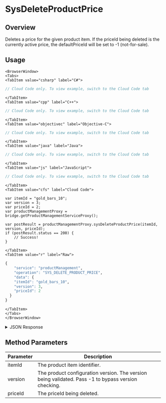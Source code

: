 # SysDeleteProductPrice
## Overview
Deletes a price for the given product item. If the priceId being deleted is the currently active price, the defaultPriceId will be set to -1 (not-for-sale).

<PartialServop service_name="productManagement" operation_name="SYS_DELETE_PRODUCT_PRICE" />

## Usage

```mdx-code-block
<BrowserWindow>
<Tabs>
<TabItem value="csharp" label="C#">
```

```csharp
// Cloud Code only. To view example, switch to the Cloud Code tab
```

```mdx-code-block
</TabItem>
<TabItem value="cpp" label="C++">
```

```cpp
// Cloud Code only. To view example, switch to the Cloud Code tab
```

```mdx-code-block
</TabItem>
<TabItem value="objectivec" label="Objective-C">
```

```objectivec
// Cloud Code only. To view example, switch to the Cloud Code tab
```

```mdx-code-block
</TabItem>
<TabItem value="java" label="Java">
```

```java
// Cloud Code only. To view example, switch to the Cloud Code tab
```

```mdx-code-block
</TabItem>
<TabItem value="js" label="JavaScript">
```

```javascript
// Cloud Code only. To view example, switch to the Cloud Code tab
```

```mdx-code-block
</TabItem>
<TabItem value="cfs" label="Cloud Code">
```

```cfscript
var itemId = "gold_bars_10";
var version = 3;
var priceId = 2;
var productManagementProxy = bridge.getProductManagementServiceProxy();

var postResult = productManagementProxy.sysDeleteProductPrice(itemId, version, priceId);
if (postResult.status == 200) {
    // Success!
}
```

```mdx-code-block
</TabItem>
<TabItem value="r" label="Raw">
```

```r
{
	"service": "productManagement",
	"operation": "SYS_DELETE_PRODUCT_PRICE",
	"data": {
    "itemId": "gold_bars_10",
    "version": 3,
    "priceId": 2
  }
}
```

```mdx-code-block
</TabItem>
</Tabs>
</BrowserWindow>
```

<details>
<summary>JSON Response</summary>

```json
{
  "data": {
    "gameId": "23783",
    "itemId": "gold_bars_10",
    "type": "Consumable",
    "iTunesSubscriptionType": null,
    "category": "bars",
    "title": "Bars (10)",
    "description": "Bundle of 10 Bars.",
    "imageUrl": "",
    "currency": {
      "bar": 10
    },
    "parentCurrency": {},
    "peerCurrency": {
      "deploypeer": {
        "gems": 11
      }
    },
    "defaultPriceId": -1,
    "prices": [
      {
        "priceId": 0,
        "referencePrice": 99,
        "storeData": {
          "amazon": {
            "id": "amazoniapid"
          },
          "itunes": {
            "ids": [
              {
                "appId": "iphone",
                "itunesId": "appleiapid"
              }
            ]
          },
          "facebook": {
            "currencyList": [
              {
                "currency": "USD",
                "price": 0.99
              },
              {
                "currency": "CAD",
                "price": 1.29
              }
            ]
          },
          "googlePlay": {
            "id": "googleiapid"
          }
        }
      },
      {
        "priceId": 1,
        "referencePrice": 999,
        "storeData": {
          "amazon": {
            "id": "amazoniapid"
          },
          "itunes": {
            "ids": [
              {
                "appId": "iphone",
                "itunesId": "appleiapid"
              }
            ]
          },
          "facebook": {
            "currencyList": [
              {
                "currency": "USD",
                "price": 0.99
              },
              {
                "currency": "CAD",
                "price": 1.29
              }
            ]
          },
          "googlePlay": {
            "id": "googleiapid"
          }
        }
      }
    ],
    "data": {
      "customAttr": "value"
    },
    "createdAt": 1592928409270,
    "updatedAt": 1592930578072,
    "version": 4,
    "absoluteImageUrl": "https://api.braincloudservers.com/files/portal/g/23783"
  },
  "status": 200
}
```
</details>

## Method Parameters
Parameter | Description
--------- | -----------
itemId | The product item identifier.
version | The product configuration version. The version being validated. Pass -1 to bypass version checking.
priceId | The priceId being deleted.


